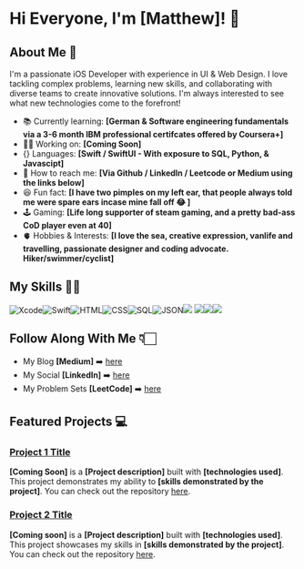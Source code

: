 # Hi Everyone, I'm [Matthew]! 👋


## About Me 🚀

I'm a passionate iOS Developer with experience in UI & Web Design. I love tackling complex problems, learning new skills, and collaborating with diverse teams to create innovative solutions. I'm always interested to see what new technologies come to the forefront! 

- 📚 Currently learning: **[German & Software engineering fundamentals via a 3-6 month IBM professional certifcates offered by Coursera+]**
- 👨‍💻 Working on: **[Coming Soon]**
- {} Languages: **[Swift / SwiftUI - With exposure to SQL, Python, & Javascipt]**
- 📩 How to reach me: **[Via Github / LinkedIn / Leetcode or Medium using the links below]**
- 😆 Fun fact: **[I have two pimples on my left ear, that people always told me were spare ears incase mine fall off 😂 ]**
- 🕹️ Gaming: **[Life long supporter of steam gaming, and a pretty bad-ass CoD player even at 40]**
- 🫀 Hobbies & Interests: **[I love the sea, creative expression, vanlife and travelling, passionate designer and coding advocate. Hiker/swimmer/cyclist]** 


## My Skills 👨‍💻
![Xcode](https://img.shields.io/badge/Xcode-007ACC?style=for-the-badge&logo=Xcode&logoColor=white)![Swift](https://img.shields.io/badge/Swift-FA7343?style=for-the-badge&logo=swift&logoColor=white)![HTML](https://img.shields.io/badge/HTML5-E34F26?style=for-the-badge&logo=html5&logoColor=white)![CSS](https://img.shields.io/badge/CSS3-1572B6?style=for-the-badge&logo=css3&logoColor=white)![SQL](https://img.shields.io/badge/Sqlite-003B57?style=for-the-badge&logo=sqlite&logoColor=white)![JSON](https://img.shields.io/badge/json-5E5C5C?style=for-the-badge&logo=json&logoColor=white)![](https://img.shields.io/badge/Figma-F24E1E?style=for-the-badge&logo=figma&logoColor=white)
![](https://img.shields.io/badge/Framer-black?style=for-the-badge&logo=framer&logoColor=blue)![](https://img.shields.io/badge/firebase-ffca28?style=for-the-badge&logo=firebase&logoColor=black)![](https://img.shields.io/badge/Supabase-181818?style=for-the-badge&logo=supabase&logoColor=white)







## Follow Along With Me 👇🏻

- My Blog **[Medium]** ➡️  [here](https://medium.com/@SwiftSanders) 
- My Social **[LinkedIn]** ➡️ [here](https://www.linkedin.com/in/SwiftSanders) 
- My Problem Sets **[LeetCode]** ➡️ [here](https://leetcode.com/u/SwiftSanders/) 




## Featured Projects 💻

### [Project 1 Title](project_1_link)

**[Coming Soon]** is a **[Project description]** built with **[technologies used]**. This project demonstrates my ability to **[skills demonstrated by the project]**. You can check out the repository [here](project_1_repository_link).


### [Project 2 Title](project_2_link)

**[Coming soon]** is a **[Project description]** built with **[technologies used]**. This project showcases my skills in **[skills demonstrated by the project]**. You can check out the repository [here](project_2_repository_link).






